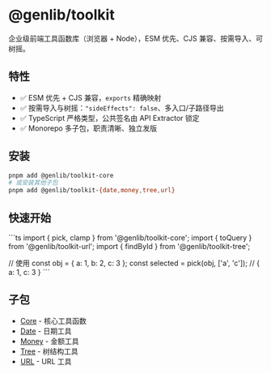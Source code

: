 # @genlib/toolkit

企业级前端工具函数库（浏览器 + Node），ESM 优先、CJS 兼容、按需导入、可树摇。

## 特性

- ✅ ESM 优先 + CJS 兼容，`exports` 精确映射
- ✅ 按需导入与树摇：`"sideEffects": false`、多入口/子路径导出
- ✅ TypeScript 严格类型，公共签名由 API Extractor 锁定
- ✅ Monorepo 多子包，职责清晰、独立发版

## 安装

```bash
pnpm add @genlib/toolkit-core
# 或安装其他子包
pnpm add @genlib/toolkit-{date,money,tree,url}
```

## 快速开始

\`\`\`ts
import { pick, clamp } from '@genlib/toolkit-core';
import { toQuery } from '@genlib/toolkit-url';
import { findById } from '@genlib/toolkit-tree';

// 使用
const obj = { a: 1, b: 2, c: 3 };
const selected = pick(obj, ['a', 'c']); // { a: 1, c: 3 }
\`\`\`

## 子包

- [Core](./packages/core.md) - 核心工具函数
- [Date](./packages/date.md) - 日期工具
- [Money](./packages/money.md) - 金额工具
- [Tree](./packages/tree.md) - 树结构工具
- [URL](./packages/url.md) - URL 工具
